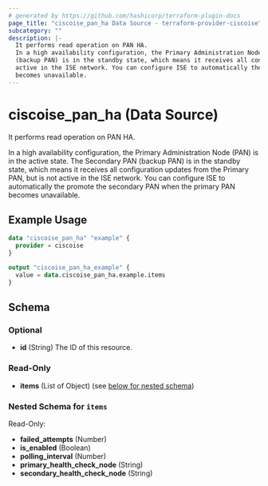 ```yaml
---
# generated by https://github.com/hashicorp/terraform-plugin-docs
page_title: "ciscoise_pan_ha Data Source - terraform-provider-ciscoise"
subcategory: ""
description: |-
  It performs read operation on PAN HA.
  In a high availability configuration, the Primary Administration Node (PAN) is in the active state. The Secondary PAN
  (backup PAN) is in the standby state, which means it receives all configuration updates from the Primary PAN, but is not
  active in the ISE network. You can configure ISE to automatically the promote the secondary PAN when the primary PAN
  becomes unavailable.
---
```


# ciscoise_pan_ha (Data Source)

It performs read operation on PAN HA.

In a high availability configuration, the Primary Administration Node (PAN) is in the active state. The Secondary PAN
(backup PAN) is in the standby state, which means it receives all configuration updates from the Primary PAN, but is not
active in the ISE network. You can configure ISE to automatically the promote the secondary PAN when the primary PAN
becomes unavailable.

## Example Usage

```terraform
data "ciscoise_pan_ha" "example" {
  provider = ciscoise
}

output "ciscoise_pan_ha_example" {
  value = data.ciscoise_pan_ha.example.items
}
```

<!-- schema generated by tfplugindocs -->
## Schema

### Optional

- **id** (String) The ID of this resource.

### Read-Only

- **items** (List of Object) (see [below for nested schema](#nestedatt--items))

<a id="nestedatt--items"></a>
### Nested Schema for `items`

Read-Only:

- **failed_attempts** (Number)
- **is_enabled** (Boolean)
- **polling_interval** (Number)
- **primary_health_check_node** (String)
- **secondary_health_check_node** (String)


